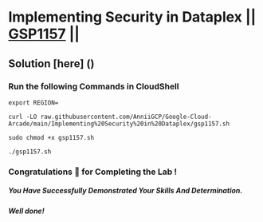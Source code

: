 # Implementing Security in Dataplex || [GSP1157](https://www.cloudskillsboost.google/focuses/67213?parent=catalog) ||

## Solution [here] ()

### Run the following Commands in CloudShell

```
export REGION=
```
```
curl -LO raw.githubusercontent.com/AnniiGCP/Google-Cloud-Arcade/main/Implementing%20Security%20in%20Dataplex/gsp1157.sh

sudo chmod +x gsp1157.sh

./gsp1157.sh
```

### Congratulations 🎉 for Completing the Lab !

##### *You Have Successfully Demonstrated Your Skills And Determination.*

#### *Well done!*

 

 
